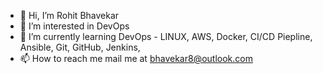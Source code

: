 - 👋 Hi, I’m Rohit Bhavekar
- 👀 I’m interested in DevOps 
- 🌱 I’m currently learning DevOps - LINUX, AWS, Docker, CI/CD Piepline, Ansible, Git, GitHub, Jenkins, 
- 📫 How to reach me mail me at bhavekar8@outlook.com


<!---
bhavekar8/bhavekar8 is a ✨ special ✨ repository because its `README.md` (this file) appears on your GitHub profile.
You can click the Preview link to take a look at your changes.
--->
